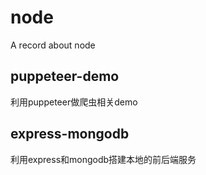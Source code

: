# node
A record about node

## puppeteer-demo

利用puppeteer做爬虫相关demo

## express-mongodb

利用express和mongodb搭建本地的前后端服务